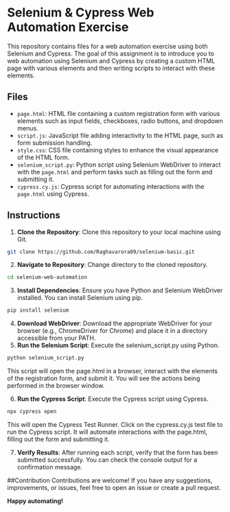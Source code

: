 # Selenium & Cypress Web Automation Exercise

This repository contains files for a web automation exercise using both Selenium and Cypress. The goal of this assignment is to introduce you to web automation using Selenium and Cypress by creating a custom HTML page with various elements and then writing scripts to interact with these elements.

## Files

- `page.html`: HTML file containing a custom registration form with various elements such as input fields, checkboxes, radio buttons, and dropdown menus.
- `script.js`: JavaScript file adding interactivity to the HTML page, such as form submission handling.
- `style.css`: CSS file containing styles to enhance the visual appearance of the HTML form.
- `selenium_script.py`: Python script using Selenium WebDriver to interact with the `page.html` and perform tasks such as filling out the form and submitting it.
- `cypress.cy.js`: Cypress script for automating interactions with the `page.html` using Cypress.

## Instructions

1. **Clone the Repository**: Clone this repository to your local machine using Git.

```bash
git clone https://github.com/Raghavarora09/selenium-basic.git
```
2. **Navigate to Repository**: Change directory to the cloned repository.
```bash
cd selenium-web-automation
```
3. **Install Dependencies**: Ensure you have Python and Selenium WebDriver installed. You can install Selenium using pip.

```bash
pip install selenium
```

4. **Download WebDriver**: Download the appropriate WebDriver for your browser (e.g., ChromeDriver for Chrome) and place it in a directory accessible from your PATH.
5. **Run the Selenium Script**: Execute the selenium_script.py using Python.

```bash
python selenium_script.py
```
This script will open the page.html in a browser, interact with the elements of the registration form, and submit it. You will see the actions being performed in the browser window.

6. **Run the Cypress Script**: Execute the Cypress script using Cypress.

```bash
npx cypress open
```
This will open the Cypress Test Runner. Click on the cypress.cy.js test file to run the Cypress script. It will automate interactions with the page.html, filling out the form and submitting it.

7. **Verify Results**: After running each script, verify that the form has been submitted successfully. You can check the console output for a confirmation message.

##Contribution
Contributions are welcome! If you have any suggestions, improvements, or issues, feel free to open an issue or create a pull request.

**Happy automating!**
